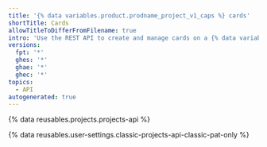 ```yaml
---
title: '{% data variables.product.prodname_project_v1_caps %} cards'
shortTitle: Cards
allowTitleToDifferFromFilename: true
intro: 'Use the REST API to create and manage cards on a {% data variables.projects.projects_v1_board %}.'
versions:
  fpt: '*'
  ghes: '*'
  ghae: '*'
  ghec: '*'
topics:
  - API
autogenerated: true
---
```


{% data reusables.projects.projects-api %}

{% data reusables.user-settings.classic-projects-api-classic-pat-only %}


<!-- Content after this section is automatically generated -->
